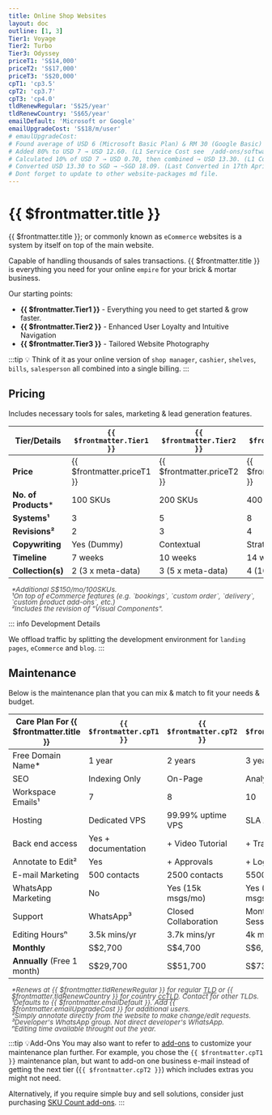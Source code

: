 ```yaml
---
title: Online Shop Websites
layout: doc
outline: [1, 3]
Tier1: Voyage
Tier2: Turbo
Tier3: Odyssey
priceT1: 'S$14,000'
priceT2: 'S$17,000'
priceT3: 'S$20,000'
cpT1: 'cp3.5'
cpT2: 'cp3.7'
cpT3: 'cp4.0'
tldRenewRegular: 'S$25/year'
tldRenewCountry: 'S$65/year'
emailDefault: 'Microsoft or Google'
emailUpgradeCost: 'S$18/m/user'
# emaulUpgradeCost:
# Found average of USD 6 (Microsoft Basic Plan) & RM 30 (Google Basic) (as USD 7 to adjust for currency rate) → USD 6.50. 
# Added 80% to USD 7 → USD 12.60. (L1 Service Cost see  /add-ons/softwares.html#_1-service-cost-threshold)
# Calculated 10% of USD 7 → USD 0.70, then combined → USD 13.30. (L1 Complexity Configuration Cost /add-ons/softwares.html#_2-complexity-threshold)
# Converted USD 13.30 to SGD → ~SGD 18.09. (Last Converted in 17th Apri 2025)
# Dont forget to update to other website-packages md file.
---
```


# {{ $frontmatter.title }}

{{ $frontmatter.title }}; or commonly known as `eCommerce` websites is a system by itself on top of the main website.

Capable of handling thousands of sales transactions. {{ $frontmatter.title }} is everything you need for your online `empire` for your brick & mortar business.

Our starting points:

- **{{ $frontmatter.Tier1 }}** - Everything you need to get started & grow faster.
- **{{ $frontmatter.Tier2 }}** - Enhanced User Loyalty and Intuitive Navigation
- **{{ $frontmatter.Tier3 }}** - Tailored Website Photography

:::tip 💡 
Think of it as your online version of `shop manager`, `cashier`, `shelves`, `bills`, `salesperson` all combined into a single billing.
:::

<!-- package details -->
## Pricing

Includes necessary tools for sales, marketing & lead generation features.

| Tier/Details          | `{{ $frontmatter.Tier1 }}` | `{{ $frontmatter.Tier2 }}` | `{{ $frontmatter.Tier3 }}` |
|-----------------------|----------------------------|----------------------------|----------------------------|
| **Price**             | {{ $frontmatter.priceT1 }} | {{ $frontmatter.priceT2 }} | {{ $frontmatter.priceT3 }} |
| **No. of Products***  | 100 SKUs                   | 200 SKUs                   | 400 SKUs                   |
| **Systems¹**          | 3                          | 5                          | 8                          |
| **Revisions²**        | 2                          | 3                          | 4                          |
| **Copywriting**       | Yes (Dummy)                | Contextual                 | Strategized                |
| **Timeline**          | 7 weeks                    | 10 weeks                   | 14 weeks                   |
| **Collection(s)**     | 2 (3 x meta-data)          | 3 (5 x meta-data)          | 4 (10 x meta-data)         |

<ul style="color: inherit; font-size: 0.85rem; line-height: 0.8rem; list-style-type: none; opacity: 0.8; padding-left: 6px">
  <li><i>*Additional S$150/mo/100SKUs.</i></li>
  <li><i>¹On top of eCommerce features (e.g. `bookings`, `custom order`, `delivery`, `custom product add-ons`, etc.)</i></li>
  <li><i>²Includes the revision of "Visual Components".</i></li>
</ul>

::: info Development Details

We offload traffic by splitting the development environment for `landing pages`, `eCommerce` and `blog`.
:::
<!-- End of tier one package detail -->

## Maintenance

Below is the maintenance plan that you can mix & match to fit your needs & budget.

| **Care Plan For {{ $frontmatter.title }}** | `{{ $frontmatter.cpT1 }}` | `{{ $frontmatter.cpT2 }}` | `{{ $frontmatter.cpT3 }}` |
|------------------------------------|---------------------------|---------------------------|---------------------------|
| Free Domain Name*                  | 1 year                    | 2 years                   | 3 years                   |
| SEO                                | Indexing Only             | On-Page                   | Analytics Reports         |
| Workspace Emails¹                  | 7                         | 8                         | 10                        |
| Hosting                            | Dedicated VPS             | 99.99% uptime VPS         | SLA Agreement             |
| Back end access                    | Yes + documentation       | + Video Tutorial          | + Training                |
| Annotate to Edit²                  | Yes                       | + Approvals               | + Log Access              |
| E-mail Marketing                   | 500 contacts              | 2500 contacts             | 5500 contacts             |
| WhatsApp Marketing                 | No                        | Yes (15k msgs/mo)         | Yes (45k msgs/mo)         |
| Support                            | WhatsApp³                 | Closed Collaboration      | Monthly Huddle Session    |
| Editing Hoursⁿ                           | 3.5k mins/yr| 3.7k mins/yr | 4k mins/yr         |
| **Monthly**                        | S$2,700                   | S$4,700                   | S$6,700                   |
| **Annually** (Free 1 month)        | S$29,700                  | S$51,700                  | S$73,700                  |

<ul style="color: inherit; font-size: 0.85rem; line-height: 0.8rem; list-style-type: none; opacity: 0.8; padding-left: 6px">
    <li><i>*Renews at {{ $frontmatter.tldRenewRegular }} for regular <a href="/introduction/glossaries/#tld">TLD</a> or {{ $frontmatter.tldRenewCountry }} for country <a href="/introduction/glossaries/#tld">ccTLD</a>. Contact for other TLDs.</i></li>
    <li><i>¹Defaults to {{ $frontmatter.emailDefault }}. Add {{ $frontmatter.emailUpgradeCost }} for additional users.</i></li>
    <li><i>²Simply annotate directly from the website to make change/edit requests.</i></li>
    <li><i>³Developer's WhatsApp group. Not direct developer's WhatsApp.</i></li>
    <li><i>ⁿEditing time available throught out the year.</i></li>
</ul>

:::tip 💡Add-Ons
You may also want to refer to [add-ons](#) to customize your maintenance plan further. For example, you chose the `{{ $frontmatter.cpT1 }}` maintenance plan, but want to add-on one business e-mail instead of getting the next tier (`{{ $frontmatter.cpT2 }}`) which includes extras you might not need.

Alternatively, if you require simple buy and sell solutions, consider just purchasing [SKU Count add-ons](/add-ons/sku-count.html).
:::